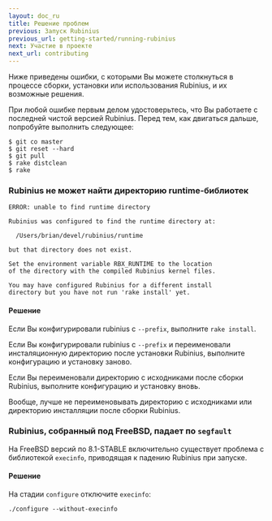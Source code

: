```yaml
---
layout: doc_ru
title: Решение проблем
previous: Запуск Rubinius
previous_url: getting-started/running-rubinius
next: Участие в проекте
next_url: contributing
---
```


Ниже приведены ошибки, с которыми Вы можете столкнуться в процессе сборки,
установки или использования Rubinius, и их возможные решения.

При любой ошибке первым делом удостоверьтесь, что Вы работаете с последней чистой
версией Rubinius. Перед тем, как двигаться дальше, попробуйте выполнить
следующее:

    $ git co master
    $ git reset --hard
    $ git pull
    $ rake distclean
    $ rake


### Rubinius не может найти директорию runtime-библиотек

    ERROR: unable to find runtime directory

    Rubinius was configured to find the runtime directory at:

      /Users/brian/devel/rubinius/runtime

    but that directory does not exist.

    Set the environment variable RBX_RUNTIME to the location
    of the directory with the compiled Rubinius kernel files.

    You may have configured Rubinius for a different install
    directory but you have not run 'rake install' yet.

#### Решение

  Если Вы конфигурировали rubinius с `--prefix`, выполните `rake install`.

  Если Вы конфигурировали rubinius с `--prefix` и переименовали инсталяционную
  директорию после установки Rubinius, выполните конфигурацию и установку
  заново.

  Если Вы переименовали директорию c исходниками после сборки Rubinius,
  выполните конфигурацию и установку вновь.

  Вообще, лучше не переименовывать директорию с исходниками или директорию 
  инсталляции после сборки Rubinius.

### Rubinius, собранный под FreeBSD, падает по `segfault`

  На FreeBSD версий по 8.1-STABLE включительно существует проблема с
  библиотекой `execinfo`, приводящая к падению Rubinius при запуске.

#### Решение

  На стадии `configure` отключите `execinfo`:

    ./configure --without-execinfo
